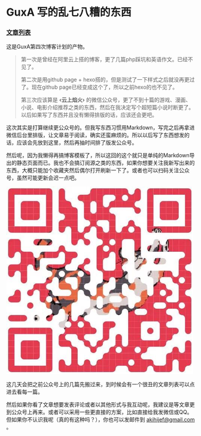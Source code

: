 # GuxA 写的乱七八糟的东西

### **[文章列表](./html/list)**



这是GuxA第四次博客计划的产物。

> 第一次是曾经在阿里云上搭的博客，更了几篇php踩坑和英语作文。已经不见了。
>
> 第二次是用github page + hexo搭的，但是测试了一下样式之后就没再更过了。现在github page已经变成这个了，所以之前hexo的也不见了。
>
> 第三次应该算是  **‹云上焰火›**  的微信公众号，更了不到十篇的游戏、漫画、小说、电影介绍推荐之类的东西，然后在我决定写个超短篇小说时断更了。以后如果写了东西并且没有懒得排版的话，应该还会更吧。

这次其实是打算继续更公众号的。但我写东西习惯用Markdown，写完之后再拿进微信后台里排版，让文章易于阅读，确实还蛮麻烦的。所以以后写了东西想发的话，应该会先放到这里，然后再抽时间排了版发公众号。

然后呢，因为我懒得再搞博客模板了，所以这回的这个就只是单纯的Markdown导出的静态页面而已。我也不会搞订阅源之类的东西，如果你想要关注我新写出来的东西，大概只能加个收藏夹然后偶尔打开刷新一下了。或者也可以扫码关注公众号，虽然可能更新会迟一点吧。

![image-20190430122701012](./image/image-20190430122701012.png)

这几天会把之前公众号上的几篇先搬过来，到时候会有一个很丑的文章列表可以点进去看每一篇。

然后如果你看了文章想要发表评论或者以其他形式与我互动呢，我建议是等文章更到公众号上再来。或者可以采用一些更直接的方案，比如直接给我发微信或QQ。但如果你不认识我呢（真的有这种吗？），你也可以发邮件到 akihijef@gmail.com 。
